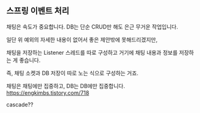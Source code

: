 ## 스프링 이벤트 처리
채팅은 속도가 중요합니다. DB는 단순 CRUD만 해도 은근 무거운 작업입니다.

일단 위 예외의 자세한 내용이 없어서 좋은 제안밖에 못해드리겠지만,

채팅을 저장하는 Listener 스레드를 따로 구성하고 거기에 채팅 내용과 정보를 저장하는 게 좋습니다.

즉, 채팅 소켓과 DB 저장이 따로 노는 식으로 구성하는 거죠.

채팅은 채팅에만 집중하고, DB는 DB에만 집중합니다.
https://engkimbs.tistory.com/718

cascade??
